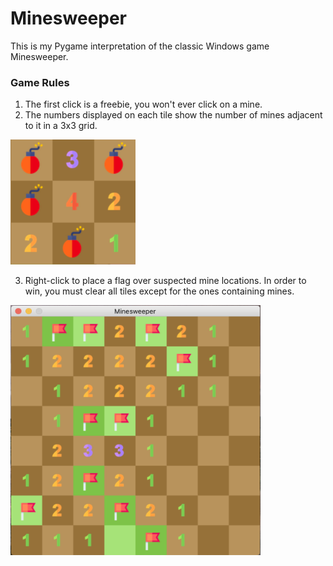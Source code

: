# Minesweeper

This is my Pygame interpretation of the classic Windows game Minesweeper.

### Game Rules
1. The first click is a freebie, you won't ever click on a mine.
2. The numbers displayed on each tile show the number of mines adjacent to it in a 3x3 grid. 
<img src="images/openedGrid.png" width="200" height="200"/>

3. Right-click to place a flag over suspected mine locations. In order to win, you must clear all tiles except for the ones containing mines.   
<img src="images/placeFlags.png" width="400" height="400"/>

